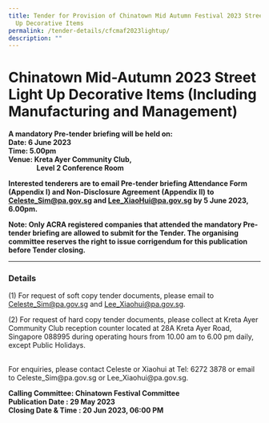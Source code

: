 ```yaml
---
title: Tender for Provision of Chinatown Mid Autumn Festival 2023 Street Light
  Up Decorative Items
permalink: /tender-details/cfcmaf2023lightup/
description: ""
---
```

Chinatown Mid-Autumn 2023 Street Light Up Decorative Items (Including Manufacturing and Management)
=======================================
**A mandatory Pre-tender briefing will be held on: <br>
Date: 6 June 2023 <br>
Time: 5.00pm <br>
Venue: Kreta Ayer Community Club, <br> &nbsp;&nbsp;&nbsp;&nbsp;&nbsp;&nbsp;&nbsp;&nbsp;&nbsp;&nbsp;&nbsp;&nbsp;&nbsp;&nbsp;&nbsp;&nbsp;
Level 2 Conference Room**

**Interested tenderers are to email Pre-tender briefing Attendance Form (Appendix I) and Non-Disclosure Agreement (Appendix II)  to Celeste_Sim@pa.gov.sg and Lee_XiaoHui@pa.gov.sg by 5 June 2023, 6.00pm.**

**Note: Only ACRA registered companies that attended the mandatory Pre-tender briefing are allowed to submit for the Tender. The organising committee reserves the right to issue corrigendum for this publication before Tender closing.<br>** 

* * *
### Details
(1) For request of soft copy tender documents, please email to Celeste_Sim@pa.gov.sg and Lee_Xiaohui@pa.gov.sg.

(2) For request of hard copy tender documents, please collect at Kreta Ayer Community Club reception counter located at 28A Kreta Ayer Road, Singapore 088995 during operating hours from 10.00 am to 6.00 pm daily, except Public Holidays.

<br>
For enquiries, please contact Celeste or Xiaohui at Tel: 6272 3878 or email to Celeste_Sim@pa.gov.sg or Lee_Xiaohui@pa.gov.sg.

**Calling Committee: Chinatown Festival Committee**<br>
**Publication Date : 29 May 2023** <br>
**Closing Date &amp; Time : 20 Jun 2023, 06:00 PM**